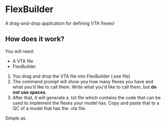 # FlexBuilder
A drag-and-drop application for defining VTA flexes!

## How does it work?
You will need:
- A VTA file
- FlexBuilder

1. You drag and drop the VTA file into FlexBuilder (.exe file)
2. The command prompt will show you how many flexes you have and what you'd like to call them. Write what you'd like to call them, but **do not use spaces.**
3. After that, it will generate a .txt file which contains the code that can be used to implement the flexes your model has. Copy and paste that to a QC of a model that has the .vta file.

Simple as.
